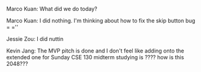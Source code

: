 Marco Kuan: What did we do today?

Marco Kuan: I did nothing. I'm thinking about how to fix the skip button bug = =''

Jessie Zou: I did nuttin

Kevin Jang: The MVP pitch is done and I don't feel like adding onto the extended one for Sunday
CSE 130 midterm studying is ???? how is this 2048???